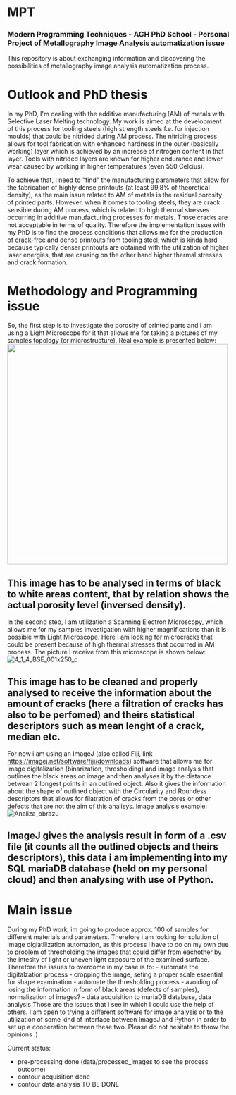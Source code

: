 # MPT
### Modern Programming Techniques - AGH PhD School - Personal Project of Metallography Image Analysis automatization issue

This repository is about exchanging information and discovering the possibilities of metallography image analysis automatization process. 

# Outlook and PhD thesis
In my PhD, I'm dealing with the additive manufacturing (AM) of metals with Selective Laser Melting technology. My work is aimed at the development of this process for tooling steels (high strength steels f.e. for injection moulds) that could be nitrided during AM process. The nitriding process allows for tool fabrication with enhanced hardness in the outer (basically working) layer which is achieved by an increase of nitrogen content in that layer. Tools with nitrided layers are known for higher endurance and lower wear caused by working in higher temperatures (even 550 Celcius).

To achieve that, I need to "find" the manufacturing parameters that allow for the fabrication of highly dense printouts (at least 99,8% of theoretical density), as the main issue related to AM of metals is the residual porosity of printed parts. However, when it comes to tooling steels, they are crack sensible during AM process, which is related to high thermal stresses occurring in additive manufacturing processes for metals. Those cracks are not acceptable in terms of quality. Therefore the implementation issue with my PhD is to find the process conditions that allows me for the production of crack-free and dense printouts from tooling steel, which is kinda hard because typically denser printouts are obtained with the utilization of higher laser energies, that are causing on the other hand higher thermal stresses and crack formation.

# Methodology and Programming issue
So, the first step is to investigate the porosity of printed parts and i am using a Light Microscope for it that allows me for taking a pictures of my samples topology (or microstructure). Real example is presented below:
<img src="https://user-images.githubusercontent.com/78875985/147547763-e83df686-ce1a-4c97-a68d-c9903c4e48c3.jpg" width="500" height="500">
## This image has to be analysed in terms of black to white areas content, that by relation shows the actual porosity level (inversed density).

In the second step, I am utilization a Scanning Electron Microscopy, which allows me for my samples investigation with higher magnifications than it is possible with Light Microscope. Here I am looking for microcracks that could be present because of high thermal stresses that occurred in AM process. The picture I receive from this microscope is shown below:
![4_1_4_BSE_001x250_c](https://user-images.githubusercontent.com/78875985/147554173-da1a98d9-aed6-4ecd-9aab-6cefb780e623.jpg)
## This image has to be cleaned and properly analysed to receive the information about the amount of cracks (here a filtration of cracks has also to be perfomed) and theirs statistical descriptors such as mean lenght of a crack, median etc. 

For now i am using an ImageJ (also called Fiji, link https://imagej.net/software/fiji/downloads) software that allows me for image digitalization (binarization, thresholding) and image analysis that outlines the black areas on image and then analyses it by the distance betwean 2 longest points in an outlined object. Also it gives the information about the shape of outlined object with the Circularity and Roundess descriptors that allows for filatration of cracks from the pores or other defects that are not the aim of this analisys. Image analysis example:
![Analiza_obrazu](https://user-images.githubusercontent.com/78875985/147553507-00a8bcc6-1092-4ec5-af60-be90936d5697.gif)

## ImageJ gives the analysis result in form of a .csv file (it counts all the outlined objects and theirs descriptors), this data i am implementing into my SQL mariaDB database (held on my personal cloud) and then analysing with use of Python. 

# Main issue
During my PhD work, im going to produce approx. 100 of samples for different materials and parameters. Therefore i am looking for solution of image digiatilization automation, as this process i have to do on my own due to problem of thresholding the images that could differ from eachother by the intesity of light or uneven light exposure of the examined surface. Therefore the issues to overcome in my case is to:
        - automate the digitalzation process - cropping the image, seting a proper scale essential for shape examination
        - automate the thresholding process - avoiding of losing the information in form of black areas (defects of samples), normalization of images?
        - data acquisition to mariaDB database, data analysis
Those are the issues that I see in which I could use the help of others. I am open to trying a different software for image analysis or to the utilization of some kind of interface between ImageJ and Python in order to set up a cooperation between these two. Please do not hesitate to throw the opinions :) 

Current status:
 - pre-processing done (data/processed_images to see the process outcome)
 - contour acquisition done
 - contour data analysis TO BE DONE